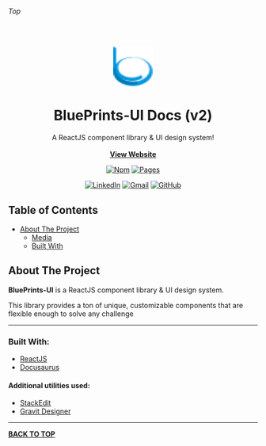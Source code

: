 
###### Top

<br />
<p align="center">
  <img src="/static/img/logo.svg" alt="Logo" width="80" height="80">
  <h1 align="center">BluePrints-UI Docs (v2)</h1>
  <p align="center">
    A ReactJS component library & UI design system!
    <br />
    <br />
    <b><a target="_blank" href="http://blueprints-ui.com/">View Website</a></b>
  </p>
</p>
<div align="center">

[![Npm][npm-shield]][npm-url] [![Pages][pages-shield]][pages-url]

[![LinkedIn][linkedin-shield]][linkedin-url] [![Gmail][gmail-shield]][gmail-url] [![GitHub][github-shield]][github-url] 
</div>

## Table of Contents

- [About The Project](#About-The-Project)
  - [Media](#Media)
  - [Built With](#Built-With)

## About The Project

**BluePrints-UI** is a ReactJS component library & UI design system.

This library provides a ton of unique, customizable components that are flexible enough to solve any challenge

---

### Built With:
- [ReactJS](https://reactjs.org/)
- [Docusaurus](https://v2.docusaurus.io)

#### Additional utilities used:
- [StackEdit](https://stackedit.io/)
- [Gravit Designer](https://gravit.io/)
---

**[BACK TO TOP](#top)**

<!-- URL References  -->
[linkedin-shield]: https://img.shields.io/badge/-LinkedIn-0077b5.svg?style=for-the-badge&logo=linkedin
[linkedin-url]: https://linkedin.com/in/jakeadmire

[gmail-shield]: https://img.shields.io/badge/-Email-red.svg?style=for-the-badge&logo=gmail&logoColor=white
[gmail-url]: mailto:jakeadmire1@gmail.com

[github-shield]: https://img.shields.io/badge/dynamic/json?label=Follow&query=length&url=https://api.github.com/users/jakeadmire/followers&style=for-the-badge&logo=github
[github-url]: https://github.com/JakeAdmire/

[heroku-shield]: https://img.shields.io/badge/heroku-deployed-lightblue?style=for-the-badge&logo=heroku
[heroku-url]: https://blueprints-ui.com/home

[npm-shield]: https://img.shields.io/npm/v/blueprints-ui?style=for-the-badge
[npm-url]: https://www.npmjs.com/package/blueprints-ui

[pages-shield]: https://img.shields.io/badge/github-deployed-24292e?style=for-the-badge&logo=github
[pages-url]: https://blueprints-ui.com/
